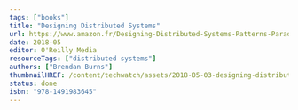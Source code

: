 ```yaml
---
tags: ["books"]
title: "Designing Distributed Systems"
url: https://www.amazon.fr/Designing-Distributed-Systems-Patterns-Paradigms/dp/1491983647/ref=sr_1_1?__mk_fr_FR=%C3%85M%C3%85%C5%BD%C3%95%C3%91&crid=PM2BCZBDFLB3&dib=eyJ2IjoiMSJ9.yuj9jfNt9qzcsHAhx0_IX_-1KrZlNjiQit5RDslIwBN4Vh99vOpw_5EVfSLrXah0nCRzVSfWHH88PXX2uez-yPFoQXCTk_yEJDXalpxd4ct7VVBUo_jmd7Yhp1ojmWN9Hf54rqbqkEJi3ytDgeTfw63j_ypoMEM_LnLO_NYg3jZ0sZG0-eTeWufe9q07RdVTbq1X-zLncUoTgrVrNBvkenUETax7WxJWC7IqB_33EXvS010eN9wYlmRHutm5pwhbguYd6v7BoefVOVYGg64UmxeXJsLy3qmCBqPnE24TJmk.MecJrAXq9vE4l2eQCq8xcaKAQYKLAuHZXlAkU--o7tA&dib_tag=se&keywords=Designing+Distributed+Systems%3A&qid=1748386577&sprefix=designing+distributed+systems+%2Caps%2C89&sr=8-1&ufe=app_do%3Aamzn1.fos.bb6ea7e0-0ef7-4fc8-9adc-4bf1477881dd
date: 2018-05
editor: O'Reilly Media
resourceTags: ["distributed systems"]
authors: ["Brendan Burns"]
thumbnailHREF: /content/techwatch/assets/2018-05-03-designing-distributed-systems.jpg
status: done
isbn: "978-1491983645"
---
```


